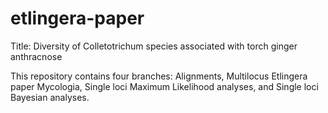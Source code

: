 # etlingera-paper

Title: Diversity of Colletotrichum species associated with torch ginger anthracnose

This repository contains four branches: Alignments, Multilocus Etlingera paper Mycologia, Single loci Maximum Likelihood analyses, and Single loci Bayesian analyses.
